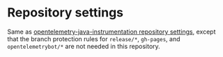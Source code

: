 # Repository settings

Same as [opentelemetry-java-instrumentation repository settings](https://github.com/open-telemetry/opentelemetry-java-instrumentation/blob/main/.github/repository-settings.md#repository-settings),
except that the branch protection rules for `release/*`, `gh-pages`, and `opentelemetrybot/*` are not needed in this repository.
